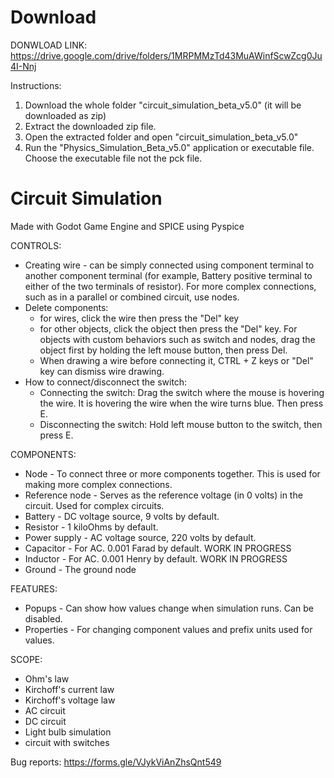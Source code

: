 # Download

DONWLOAD LINK: https://drive.google.com/drive/folders/1MRPMMzTd43MuAWinfScwZcg0Ju4I-Nnj

Instructions: 
1. Download the whole folder "circuit_simulation_beta_v5.0" (it will be downloaded as zip)
2. Extract the downloaded zip file.
3. Open the extracted folder and open "circuit_simulation_beta_v5.0"
4. Run the "Physics_Simulation_Beta_v5.0" application or executable file. Choose the executable file not the pck file.

# Circuit Simulation
Made with Godot Game Engine and SPICE using Pyspice

CONTROLS:
- Creating wire - can be simply connected using component terminal to another component terminal (for example, Battery positive terminal to either of the two terminals of resistor). For more complex connections, such as in a parallel or combined circuit, use nodes.
- Delete components:
  - for wires, click the wire then press the "Del" key
  - for other objects, click the object then press the "Del" key. For objects with custom behaviors such as switch and nodes, drag the object first by holding the left mouse button, then press Del.
  - When drawing a wire before connecting it, CTRL + Z keys or "Del" key can dismiss wire drawing.
- How to connect/disconnect the switch:
  - Connecting the switch: Drag the switch where the mouse is hovering the wire. It is hovering the wire when the wire turns blue. Then press E.
  - Disconnecting the switch: Hold left mouse button to the switch, then press E.

COMPONENTS:
- Node - To connect three or more components together. This is used for making more complex connections.
- Reference node - Serves as the reference voltage (in 0 volts) in the circuit. Used for complex circuits.
- Battery - DC voltage source, 9 volts by default.
- Resistor - 1 kiloOhms by default.
- Power supply - AC voltage source, 220 volts by default.
- Capacitor - For AC. 0.001 Farad by default. WORK IN PROGRESS
- Inductor - For AC. 0.001 Henry by default. WORK IN PROGRESS
- Ground - The ground node

FEATURES:
- Popups - Can show how values change when simulation runs. Can be disabled.
- Properties - For changing component values and prefix units used for values.

SCOPE:
- Ohm's law
- Kirchoff's current law
- Kirchoff's voltage law
- AC circuit
- DC circuit
- Light bulb simulation
- circuit with switches

Bug reports: https://forms.gle/VJykViAnZhsQnt549
